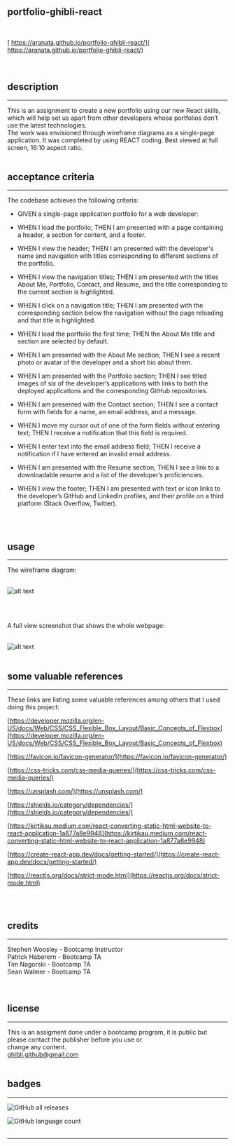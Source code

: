 <br>

## **portfolio-ghibli-react**<br>
<br>

[ https://aranata.github.io/portfolio-ghibli-react/]( https://aranata.github.io/portfolio-ghibli-react/)<br>
<br>
<br>

## description

***

This is an assignment to create a new portfolio using our new React skills, which will help set us apart from other developers whose portfolios don’t use the latest technologies.<br>
The work was envisioned through wireframe diagrams as a single-page application. It was completed by using REACT coding. Best viewed at full screen, 16:10 aspect ratio.<br>
<br>

## acceptance criteria

***

The codebase achieves the following criteria:<br>

* GIVEN a single-page application portfolio for a web developer:
* WHEN I load the portfolio; THEN I am presented with a page containing a header, a section for content, and a footer.<br>
* WHEN I view the header; THEN I am presented with the developer's name and navigation with titles corresponding to different sections of the portfolio.
* WHEN I view the navigation titles; THEN I am presented with the titles About Me, Portfolio, Contact, and Resume, and the title corresponding to the current section is highlighted.
* WHEN I click on a navigation title; THEN I am presented with the corresponding section below the navigation without the page reloading and that title is highlighted.
* WHEN I load the portfolio the first time; THEN the About Me title and section are selected by default.
* WHEN I am presented with the About Me section; THEN I see a recent photo or avatar of the developer and a short bio about them.

* WHEN I am presented with the Portfolio section; THEN I see titled images of six of the developer’s applications with links to both the deployed applications and the corresponding GitHub repositories.
* WHEN I am presented with the Contact section; THEN I see a contact form with fields for a name, an email address, and a message.
* WHEN I move my cursor out of one of the form fields without entering text; THEN I receive a notification that this field is required.
* WHEN I enter text into the email address field; THEN I receive a notification if I have entered an invalid email address.
* WHEN I am presented with the Resume section; THEN I see a link to a downloadable resume and a list of the developer’s proficiencies.
* WHEN I view the footer; THEN I am presented with text or icon links to the developer’s GitHub and LinkedIn profiles, and their profile on a third platform (Stack Overflow, Twitter).
<br>
<br>

## usage

***

The wireframe diagram:<br>
<br>

![alt text](assets/images/wireframe-portfolio-ghibli-s.png)

<br>
<br>

A full view screenshot that shows the whole webpage:<br>
<br>

![alt text](assets/images/scrshot.png)
<br>
<br>

## some valuable references

***

These links are listing some valuable references among others that I used doing this project:

[https://developer.mozilla.org/en-US/docs/Web/CSS/CSS_Flexible_Box_Layout/Basic_Concepts_of_Flexbox](https://developer.mozilla.org/en-US/docs/Web/CSS/CSS_Flexible_Box_Layout/Basic_Concepts_of_Flexbox)

[https://favicon.io/favicon-generator/](https://favicon.io/favicon-generator/)

[https://css-tricks.com/css-media-queries/](https://css-tricks.com/css-media-queries/)

[https://unsplash.com/](https://unsplash.com/)

[https://shields.io/category/dependencies/](https://shields.io/category/dependencies/)

[https://kirtikau.medium.com/react-converting-static-html-website-to-react-application-1a877a8e9948](https://kirtikau.medium.com/react-converting-static-html-website-to-react-application-1a877a8e9948)

[https://create-react-app.dev/docs/getting-started/](https://create-react-app.dev/docs/getting-started/)

[https://reactjs.org/docs/strict-mode.html](https://reactjs.org/docs/strict-mode.html)

<br>
<br>

## credits

***

Stephen Woosley - Bootcamp Instructor<br>
Patrick Haberern - Bootcamp TA<br>
Tim Nagorski - Bootcamp TA<br>
Sean Walmer - Bootcamp TA<br>
<br>
<br>

## license

***

This is an assigment done under a bootcamp program, it is public but please contact the publisher before you use or<br>
change any content.<br>
ghibli.github@gmail.com
<br>
<br>

## badges

***

![GitHub all releases](https://img.shields.io/github/downloads/AranATA/portfolio-ghibli-react/total)

![GitHub language count](https://img.shields.io/github/languages/count/AranATA/portfolio-ghibli-react)
<br>
<br>

---
